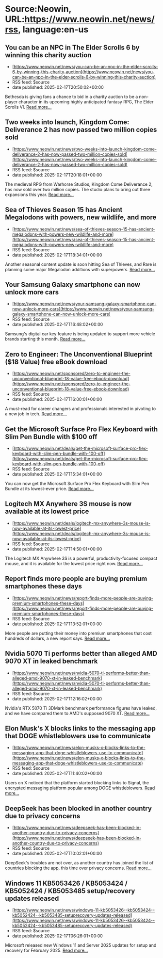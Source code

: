 # Source:Neowin, URL:https://www.neowin.net/news/rss, language:en-us

## You can be an NPC in The Elder Scrolls 6 by winning this charity auction
 - [https://www.neowin.net/news/you-can-be-an-npc-in-the-elder-scrolls-6-by-winning-this-charity-auction](https://www.neowin.net/news/you-can-be-an-npc-in-the-elder-scrolls-6-by-winning-this-charity-auction)
 - RSS feed: $source
 - date published: 2025-02-17T20:50:02+00:00

<div style="float:left;margin-right:10px;"><img src="https://cdn.neowin.com/news/images/uploaded/2025/02/1739824182_gkaeyiywmaaxvnj_medium.jpg" alt="" /></div>Bethesda is giving fans a chance to bid in a charity auction to be a non-player character in its upcoming highly anticipated fantasy RPG, The Elder Scrolls VI. <a href="https://www.neowin.net/news/you-can-be-an-npc-in-the-elder-scrolls-6-by-winning-this-charity-auction/">Read more...</a>

## Two weeks into launch, Kingdom Come: Deliverance 2 has now passed two million copies sold
 - [https://www.neowin.net/news/two-weeks-into-launch-kingdom-come-deliverance-2-has-now-passed-two-million-copies-sold](https://www.neowin.net/news/two-weeks-into-launch-kingdom-come-deliverance-2-has-now-passed-two-million-copies-sold)
 - RSS feed: $source
 - date published: 2025-02-17T20:18:01+00:00

<div style="float:left;margin-right:10px;"><img src="https://cdn.neowin.com/news/images/uploaded/2025/02/1739822216_gj_pxdoxqaaefyc_medium.jpg" alt="" /></div>The medieval RPG from Warhorse Studios, Kingdom Come Deliverance 2, has now sold over two million copies. The studio plans to bring out three expansions this year. <a href="https://www.neowin.net/news/two-weeks-into-launch-kingdom-come-deliverance-2-has-now-passed-two-million-copies-sold/">Read more...</a>

## Sea of Thieves Season 15 has Ancient Megalodons with powers, new wildlife, and more
 - [https://www.neowin.net/news/sea-of-thieves-season-15-has-ancient-megalodons-with-powers-new-wildlife-and-more](https://www.neowin.net/news/sea-of-thieves-season-15-has-ancient-megalodons-with-powers-new-wildlife-and-more)
 - RSS feed: $source
 - date published: 2025-02-17T18:34:01+00:00

<div style="float:left;margin-right:10px;"><img src="https://cdn.neowin.com/news/images/uploaded/2025/02/1739816556_maxresdefault_14_medium.jpg" alt="" /></div>Another seasonal content update is soon hitting Sea of Thieves, and Rare is planning some major Megalodon additions with superpowers. <a href="https://www.neowin.net/news/sea-of-thieves-season-15-has-ancient-megalodons-with-powers-new-wildlife-and-more/">Read more...</a>

## Your Samsung Galaxy smartphone can now unlock more cars
 - [https://www.neowin.net/news/your-samsung-galaxy-smartphone-can-now-unlock-more-cars](https://www.neowin.net/news/your-samsung-galaxy-smartphone-can-now-unlock-more-cars)
 - RSS feed: $source
 - date published: 2025-02-17T16:48:02+00:00

<div style="float:left;margin-right:10px;"><img src="https://cdn.neowin.com/news/images/uploaded/2025/02/1739809651_volvo_ex90_medium.jpg" alt="" /></div>Samsung&#039;s digital car key feature is being updated to support more vehicle brands starting this month.  <a href="https://www.neowin.net/news/your-samsung-galaxy-smartphone-can-now-unlock-more-cars/">Read more...</a>

## Zero to Engineer: The Unconventional Blueprint ($18 Value) free eBook download
 - [https://www.neowin.net/sponsored/zero-to-engineer-the-unconventional-blueprint-18-value-free-ebook-download](https://www.neowin.net/sponsored/zero-to-engineer-the-unconventional-blueprint-18-value-free-ebook-download)
 - RSS feed: $source
 - date published: 2025-02-17T16:00:01+00:00

<div style="float:left;margin-right:10px;"><img src="https://cdn.neowin.com/news/images/uploaded/2025/02/1739792344_wiley_medium.jpg" alt="" /></div>A must-read for career changers and professionals interested in pivoting to a new job in tech. <a href="https://www.neowin.net/sponsored/zero-to-engineer-the-unconventional-blueprint-18-value-free-ebook-download/">Read more...</a>

## Get the Microsoft Surface Pro Flex Keyboard with Slim Pen Bundle with $100 off
 - [https://www.neowin.net/deals/get-the-microsoft-surface-pro-flex-keyboard-with-slim-pen-bundle-with-100-off](https://www.neowin.net/deals/get-the-microsoft-surface-pro-flex-keyboard-with-slim-pen-bundle-with-100-off)
 - RSS feed: $source
 - date published: 2025-02-17T15:34:01+00:00

<div style="float:left;margin-right:10px;"><img src="https://cdn.neowin.com/news/images/uploaded/2025/02/1739804264_61v2xpn1gl._ac_sl1198__medium.jpg" alt="" /></div>You can now get the Microsoft Surface Pro Flex Keyboard with Slim Pen Bundle at its lowest-ever price. <a href="https://www.neowin.net/deals/get-the-microsoft-surface-pro-flex-keyboard-with-slim-pen-bundle-with-100-off/">Read more...</a>

## Logitech MX Anywhere 3S mouse is now available at its lowest price
 - [https://www.neowin.net/deals/logitech-mx-anywhere-3s-mouse-is-now-available-at-its-lowest-price](https://www.neowin.net/deals/logitech-mx-anywhere-3s-mouse-is-now-available-at-its-lowest-price)
 - RSS feed: $source
 - date published: 2025-02-17T14:50:01+00:00

<div style="float:left;margin-right:10px;"><img src="https://cdn.neowin.com/news/images/uploaded/2023/12/1702378845_logitech_mx_anywhere_3s_medium.jpg" alt="" /></div>The Logitech MX Anywhere 3S is a powerful, productivity-focused compact mouse, and it is available for the lowest price right now. <a href="https://www.neowin.net/deals/logitech-mx-anywhere-3s-mouse-is-now-available-at-its-lowest-price/">Read more...</a>

## Report finds more people are buying premium smartphones these days
 - [https://www.neowin.net/news/report-finds-more-people-are-buying-premium-smartphones-these-days](https://www.neowin.net/news/report-finds-more-people-are-buying-premium-smartphones-these-days)
 - RSS feed: $source
 - date published: 2025-02-17T13:52:01+00:00

<div style="float:left;margin-right:10px;"><img src="https://cdn.neowin.com/news/images/uploaded/2024/09/1725966889_iphone_16_1_medium.jpg" alt="" /></div>More people are putting their money into premium smartphones that cost hundreds of dollars, a new report says. <a href="https://www.neowin.net/news/report-finds-more-people-are-buying-premium-smartphones-these-days/">Read more...</a>

## Nvidia 5070 Ti performs better than alleged AMD 9070 XT in leaked benchmark
 - [https://www.neowin.net/news/nvidia-5070-ti-performs-better-than-alleged-amd-9070-xt-in-leaked-benchmark](https://www.neowin.net/news/nvidia-5070-ti-performs-better-than-alleged-amd-9070-xt-in-leaked-benchmark)
 - RSS feed: $source
 - date published: 2025-02-17T12:16:02+00:00

<div style="float:left;margin-right:10px;"><img src="https://cdn.neowin.com/news/images/uploaded/2024/02/1708551363_nvidia-logo_medium.jpg" alt="" /></div>Nvidia&#039;s RTX 5070 Ti 3DMark benchmark performance figures have leaked, and we have compared them to AMD&#039;s supposed 9070 XT. <a href="https://www.neowin.net/news/nvidia-5070-ti-performs-better-than-alleged-amd-9070-xt-in-leaked-benchmark/">Read more...</a>

## Elon Musk's X blocks links to the messaging app that DOGE whistleblowers use to communicate
 - [https://www.neowin.net/news/elon-musks-x-blocks-links-to-the-messaging-app-that-doge-whistleblowers-use-to-communicate](https://www.neowin.net/news/elon-musks-x-blocks-links-to-the-messaging-app-that-doge-whistleblowers-use-to-communicate)
 - RSS feed: $source
 - date published: 2025-02-17T11:40:02+00:00

<div style="float:left;margin-right:10px;"><img src="https://cdn.neowin.com/news/images/uploaded/2024/04/1712382455_depositphotos_241508276_s_medium.jpg" alt="" /></div>Users on X noticed that the platform started blocking links to Signal, the encrypted messaging platform popular among DOGE whistleblowers. <a href="https://www.neowin.net/news/elon-musks-x-blocks-links-to-the-messaging-app-that-doge-whistleblowers-use-to-communicate/">Read more...</a>

## DeepSeek has been blocked in another country due to privacy concerns
 - [https://www.neowin.net/news/deepseek-has-been-blocked-in-another-country-due-to-privacy-concerns](https://www.neowin.net/news/deepseek-has-been-blocked-in-another-country-due-to-privacy-concerns)
 - RSS feed: $source
 - date published: 2025-02-17T10:02:01+00:00

<div style="float:left;margin-right:10px;"><img src="https://cdn.neowin.com/news/images/uploaded/2025/01/1738046583_deepseek_medium.jpg" alt="" /></div>DeepSeek&#039;s troubles are not over, as another country has joined the list of countries blocking the app, this time over privacy concerns. <a href="https://www.neowin.net/news/deepseek-has-been-blocked-in-another-country-due-to-privacy-concerns/">Read more...</a>

## Windows 11 KB5053426 / KB5053424 / KB5052424 / KB5053485 setup/recovery updates released
 - [https://www.neowin.net/news/windows-11-kb5053426--kb5053424--kb5052424--kb5053485-setuprecovery-updates-released](https://www.neowin.net/news/windows-11-kb5053426--kb5053424--kb5052424--kb5053485-setuprecovery-updates-released)
 - RSS feed: $source
 - date published: 2025-02-17T06:26:01+00:00

<div style="float:left;margin-right:10px;"><img src="https://cdn.neowin.com/news/images/uploaded/2021/06/1624804959_w11-2_medium.jpg" alt="" /></div>Microsoft released new Windows 11 and Server 2025 updates for setup and recovery for February 2025. <a href="https://www.neowin.net/news/windows-11-kb5053426--kb5053424--kb5052424--kb5053485-setuprecovery-updates-released/">Read more...</a>

